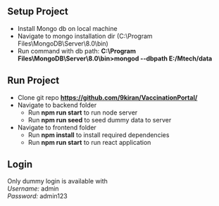## Setup Project
- Install Mongo db on local machine
- Navigate to mongo installation dir (C:\Program Files\MongoDB\Server\8.0\bin)
- Run command with db path: **C:\Program Files\MongoDB\Server\8.0\bin>mongod --dbpath E:/Mtech/data**

## Run Project
- Clone git repo **https://github.com/9kiran/VaccinationPortal/**
- Navigate to backend folder
    -  Run **npm run start** to run node server
    -  Run **npm run seed** to seed dummy data to server
- Navigate to frontend folder
     - Run **npm install** to install required dependencies
     - Run **npm run start** to run react application

## Login

Only dummy login is available with \
_Username:_ admin \
_Password:_ admin123
